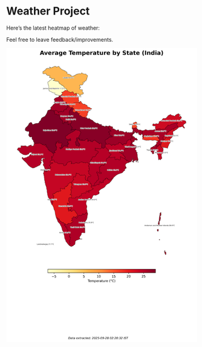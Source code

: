 # Weather Project

Here’s the latest heatmap of weather:

Feel free to leave feedback/improvements.

![India Heatmap](docs/assets/india_heatmap.png?v=D84E1A)
